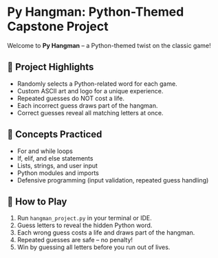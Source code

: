 # Py Hangman: Python-Themed Capstone Project

Welcome to **Py Hangman** – a Python-themed twist on the classic game! 
## 🐍 Project Highlights
- Randomly selects a Python-related word for each game.
- Custom ASCII art and logo for a unique experience.
- Repeated guesses do NOT cost a life.
- Each incorrect guess draws part of the hangman.
- Correct guesses reveal all matching letters at once.

## 🧠 Concepts Practiced
- For and while loops
- If, elif, and else statements
- Lists, strings, and user input
- Python modules and imports
- Defensive programming (input validation, repeated guess handling)

## 🚀 How to Play
1. Run `hangman_project.py` in your terminal or IDE.
2. Guess letters to reveal the hidden Python word.
3. Each wrong guess costs a life and draws part of the hangman.
4. Repeated guesses are safe – no penalty!
5. Win by guessing all letters before you run out of lives.




